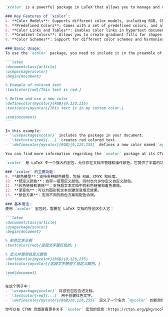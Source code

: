 ````md
`xcolor` is a powerful package in LaTeX that allows you to manage and manipulate colors in your documents. It provides a wide range of features, such as configuring colors, creating color models, and applying colors to text, tables, and forms.

### Key Features of `xcolor`:
4. **Color Models**: Supports different color models, including RGB, CMYK, and Gray.
5. **Predefined Colors**: Comes with a set of predefined colors, and also allows you to define your custom colors.
6. **Color Links and Tables**: Enables color links in hypertext documents and colored tables.
7. **Gradient Colors**: Allows you to create gradient fills for shapes and text.
8. **Color Schemes**: Support for different color schemes and harmonies.

### Basic Usage:
To use the `xcolor` package, you need to include it in the preamble of your LaTeX document:

```latex
\documentclass{article}
\usepackage{xcolor}
\begin{document}

% Example of colored text
\textcolor{red}{This text is red.}

% Define and use a new color
\definecolor{mycolor}{RGB}{0,128,255}
\textcolor{mycolor}{This text is in my custom color.}

\end{document}
```

In this example:
- `\usepackage{xcolor}` includes the package in your document.
- `\textcolor{red}{...}` creates red colored text.
- `\definecolor{mycolor}{RGB}{0,128,255}` defines a new color named `mycolor` using the RGB model, which you can then use similarly to predefined colors.

You can find more information regarding the `xcolor` package at its CTAN page: https://ctan.org/pkg/xcolor.
````

````md
`xcolor` 是 LaTeX 中一个强大的宏包，允许你在文档中管理和操作颜色。它提供了丰富的功能，比如配置颜色、创建颜色模型，以及将颜色应用于文本、表格和表单。

### `xcolor` 的主要功能：
9. **颜色模型**：支持多种颜色模型，包括 RGB、CMYK 和灰度。
10. **预定义颜色**：自带一组预定义颜色，同时也允许你定义自定义颜色。
11. **彩色链接和表格**：支持超文本文档中的彩色链接和着色表格。
12. **渐变色**：可以为图形和文本创建渐变填充效果。
13. **颜色方案**：支持不同的颜色方案和配色协调。

### 基本用法：
使用 `xcolor` 宏包时，需要在 LaTeX 文档的导言区引入它：

```latex
\documentclass{article}
\usepackage{xcolor}
\begin{document}

% 彩色文本示例
\textcolor{red}{这段文字是红色的。}

% 定义并使用自定义颜色
\definecolor{mycolor}{RGB}{0,128,255}
\textcolor{mycolor}{这段文字使用了自定义颜色。}

\end{document}
```

在这个例子中：
- `\usepackage{xcolor}` 将该宏包包含进文档。
- `\textcolor{red}{...}` 用于创建红色文字。
- `\definecolor{mycolor}{RGB}{0,128,255}` 定义了一个名为 `mycolor` 的新颜色，使用 RGB 模型，然后你可以像使用预定义颜色一样使用它。

你可以在 CTAN 页面查看更多关于 `xcolor` 宏包的信息：https://ctan.org/pkg/xcolor 。
````